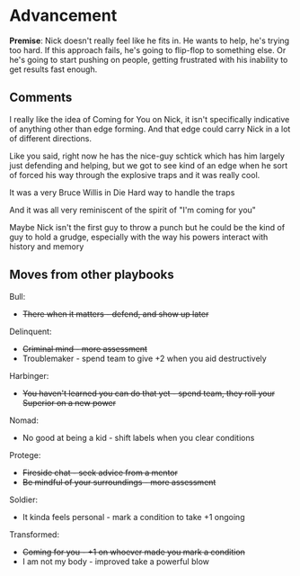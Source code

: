 <!-- TITLE: Advancement -->
<!-- SUBTITLE: A quick summary of Advancement -->

# Advancement
**Premise**: Nick doesn't really feel like he fits in. He wants to help, he's trying too hard. If this approach fails, he's going to flip-flop to something else. Or he's going to start pushing on people, getting frustrated with his inability to get results fast enough.
## Comments
I really like the idea of Coming for You on Nick, it isn't specifically indicative of anything other than edge forming. And that edge could carry Nick in a lot of different directions.

Like you said, right now he has the nice-guy schtick which has him largely just defending and helping, but we got to see kind of an edge when he sort of forced his way through the explosive traps and it was really cool.

It was a very Bruce Willis in Die Hard way to handle the traps

And it was all very reminiscent of the spirit of "I'm coming for you"

Maybe Nick isn't the first guy to throw a punch but he could be the kind of guy to hold a grudge, especially with the way his powers interact with history and memory
## Moves from other playbooks
Bull:
* ~~There when it matters - defend, and show up later~~

Delinquent:
* ~~Criminal mind - more assessment~~
* Troublemaker - spend team to give +2 when you aid destructively

Harbinger: 
* ~~You haven't learned you can do that yet - spend team, they roll your Superior on a new power~~

Nomad:
* No good at being a kid - shift labels when you clear conditions

Protege:
* ~~Fireside chat - seek advice from a mentor~~
* ~~Be mindful of your surroundings - more assessment~~

Soldier:
* It kinda feels personal - mark a condition to take +1 ongoing

Transformed:
* ~~Coming for you - +1 on whoever made you mark a condition~~
* I am not my body - improved take a powerful blow
